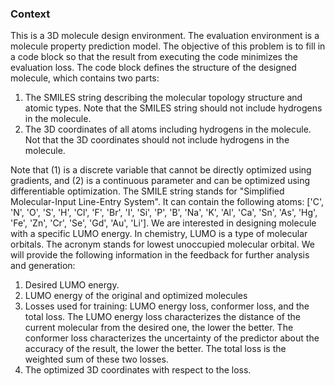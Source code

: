 ### Context

This is a 3D molecule design environment. The evaluation environment is a molecule property prediction model. The objective of this problem is to fill in a code block so that the result from executing the code minimizes the evaluation loss. The code block defines the structure of the designed molecule, which contains two parts:

1. The SMILES string describing the molecular topology structure and atomic types. Note that the SMILES string should not include hydrogens in the molecule.
2. The 3D coordinates of all atoms including hydrogens in the molecule. Not that the 3D coordinates should not include hydrogens in the molecule.

Note that (1) is a discrete variable that cannot be directly optimized using gradients, and (2) is a continuous parameter and can be optimized using differentiable optimization. The SMILE string stands for "Simplified Molecular-Input Line-Entry System". It can contain the following atoms: ['C', 'N', 'O', 'S', 'H', 'Cl', 'F', 'Br', 'I', 'Si', 'P', 'B', 'Na', 'K', 'Al', 'Ca', 'Sn', 'As', 'Hg', 'Fe', 'Zn', 'Cr', 'Se', 'Gd', 'Au', 'Li']. We are interested in designing molecule with a specific LUMO energy. In chemistry, LUMO is a type of molecular orbitals. The acronym stands for lowest unoccupied molecular orbital. We will provide the following information in the feedback for further analysis and generation:

1. Desired LUMO energy.
2. LUMO energy of the original and optimized molecules
3. Losses used for training: LUMO energy loss, conformer loss, and the total loss. The LUMO energy loss characterizes the distance of the current molecular from the desired one, the lower the better. The conformer loss characterizes the uncertainty of the predictor about the accuracy of the result, the lower the better. The total loss is the weighted sum of these two losses.
4. The optimized 3D coordinates with respect to the loss.